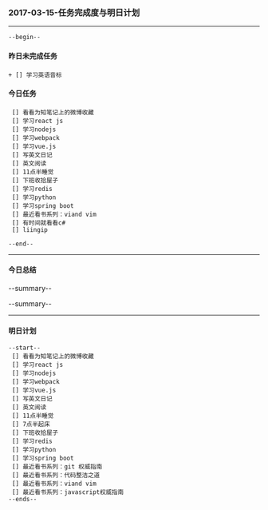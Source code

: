 ### 2017-03-15-任务完成度与明日计划

----------------------------------------------------------------------------------------------------------
    --begin--
#### 昨日未完成任务
    + [] 学习英语音标

#### 今日任务
     [] 看看为知笔记上的微博收藏
     [] 学习react js
     [] 学习nodejs
     [] 学习webpack
     [] 学习vue.js
     [] 写英文日记
     [] 英文阅读
     [] 11点半睡觉
     [] 下班收拾屋子
     [] 学习redis 
     [] 学习python 
     [] 学习spring boot
     [] 最近看书系列：viand vim 
     [] 有时间就看看c#
     [] liingip
    
	--end--

----------------------------------------------------------------------------------------------------------
#### 今日总结
--summary--


--summary--

----------------------------------------------------------------------------------------------------------
#### 明日计划
    --start--
     [] 看看为知笔记上的微博收藏
     [] 学习react js
     [] 学习nodejs
     [] 学习webpack
     [] 学习vue.js
     [] 写英文日记
     [] 英文阅读
     [] 11点半睡觉
     [] 7点半起床
     [] 下班收拾屋子
     [] 学习redis 
     [] 学习python 
     [] 学习spring boot
     [] 最近看书系列：git 权威指南
     [] 最近看书系列：代码整洁之道
     [] 最近看书系列：viand vim 
     [] 最近看书系列：javascript权威指南
    --ends--
